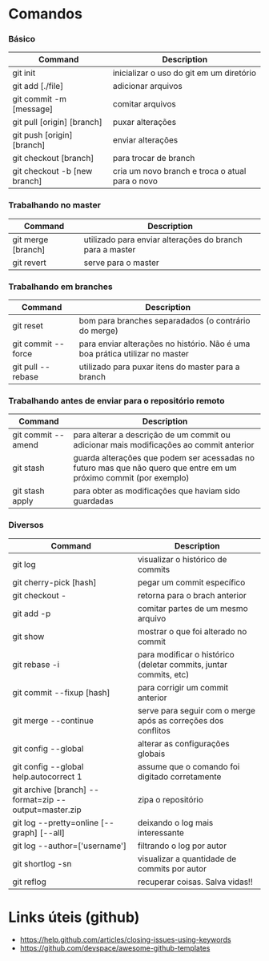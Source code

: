 # Comandos

### Básico
Command | Description
--------|------------
git init | inicializar o uso do git em um diretório
git add [./file] | adicionar arquivos
git commit -m [message] | comitar arquivos
git pull [origin] [branch] | puxar alterações 
git push [origin] [branch] | enviar alterações
git checkout [branch] | para trocar de branch
git checkout -b [new branch] | cria um novo branch e troca o atual para o novo

### Trabalhando no master
Command | Description
--------|------------
git merge [branch] | utilizado para enviar alterações do branch para a master
git revert | serve para o master


### Trabalhando em branches
Command | Description
--------|------------
git reset | bom para branches separadados (o contrário do merge)
git commit -- force | para enviar alterações no histório. Não é uma boa prática utilizar no master
git pull -- rebase | utilizado para puxar itens do master para a branch


### Trabalhando antes de enviar para o repositório remoto
Command | Description
--------|------------
git commit -- amend | para alterar a descrição de um commit ou adicionar mais modificações ao commit anterior
git stash | guarda alterações que podem ser acessadas no futuro mas que não quero que entre em um próximo commit (por exemplo)
git stash apply | para obter as modificações que haviam sido guardadas


### Diversos
Command | Description
--------|------------
git log | visualizar o histórico de commits
git cherry-pick [hash] | pegar um commit específico
git checkout - | retorna para o brach anterior
git add -p | comitar partes de um mesmo arquivo
git show | mostrar o que foi alterado no commit
git rebase -i | para modificar o histórico (deletar commits, juntar commits, etc)
git commit --fixup [hash] | para corrigir um commit anterior
git merge --continue | serve para seguir com o merge após as correções dos conflitos
git config --global | alterar as configurações globais
git config --global help.autocorrect 1 | assume que o comando foi digitado corretamente
git archive [branch] --format=zip --output=master.zip | zipa o repositório 
git log --pretty=online [--graph] [--all] | deixando o log mais interessante
git log --author=['username'] | filtrando o log por autor
git shortlog -sn | visualizar a quantidade de commits por autor
git reflog | recuperar coisas. Salva vidas!! 

# Links úteis (github)
* https://help.github.com/articles/closing-issues-using-keywords
* https://github.com/devspace/awesome-github-templates
